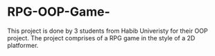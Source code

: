 # RPG-OOP-Game-
This project is done by 3 students from Habib Univeristy for their OOP project. The project comprises of a RPG game in the style of a 2D platformer.

